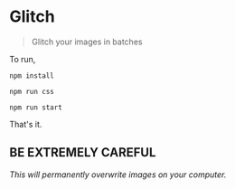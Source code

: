 # Glitch

> Glitch your images in batches

To run,

```
npm install
```

```
npm run css
```

```
npm run start
```

That's it.

## BE EXTREMELY CAREFUL

*This will permanently overwrite images on your computer.*